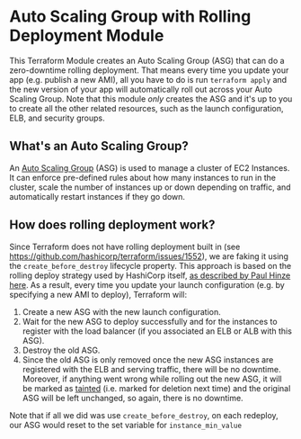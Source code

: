 # Auto Scaling Group with Rolling Deployment Module

This Terraform Module creates an Auto Scaling Group (ASG) that can do a zero-downtime rolling deployment. That means every time you update your app (e.g. publish a new AMI), all you have to do is run `terraform apply` and the new version of your app will automatically roll out across your Auto Scaling Group. Note that this module *only* creates the ASG and it's up to you to create all the other related resources, such as the launch configuration, ELB, and security groups.

## What's an Auto Scaling Group?

An [Auto Scaling Group](https://aws.amazon.com/autoscaling/) (ASG) is used to manage a cluster of EC2 Instances. It can enforce pre-defined rules about how many instances to run in the cluster, scale the number of instances up or down depending on traffic, and automatically restart instances if they go down.

## How does rolling deployment work?

Since Terraform does not have rolling deployment built in (see https://github.com/hashicorp/terraform/issues/1552), we
are faking it using the `create_before_destroy` lifecycle property. This approach is based on the rolling deploy strategy used by HashiCorp itself, [as described by Paul Hinze
here](https://groups.google.com/forum/#!msg/terraform-tool/7Gdhv1OAc80/iNQ93riiLwAJ). As a result, every time you update your launch configuration (e.g. by specifying a new AMI to deploy), Terraform will:

1. Create a new ASG with the new launch configuration.
1. Wait for the new ASG to deploy successfully and for the instances to register with the load balancer (if you associated an ELB or ALB with this ASG).
1. Destroy the old ASG.
1. Since the old ASG is only removed once the new ASG instances are registered with the ELB and serving traffic, there will be no downtime. Moreover, if anything went wrong while rolling out the new ASG, it will be marked as [tainted](https://www.terraform.io/docs/commands/taint.html) (i.e. marked for deletion next time) and the original ASG will be left unchanged, so again, there is no downtime.
      
Note that if all we did was use `create_before_destroy`, on each redeploy, our ASG would reset to the set variable for `instance_min_value`